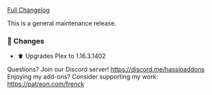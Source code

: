 [Full Changelog][changelog]

This is a general maintenance release.

### :hammer: Changes

- :arrow_up: Upgrades Plex to 1.16.3.1402

[changelog]: https://github.com/hassio-addons/addon-plex/compare/v2.1.0...v2.1.1

Questions? Join our Discord server! https://discord.me/hassioaddons
Enjoying my add-ons? Consider supporting my work: https://patreon.com/frenck